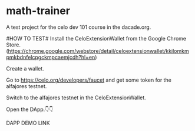 # math-trainer
A test project for the celo dev 101 course in the dacade.org.



#HOW TO TEST#
Install the CeloExtensionWallet from the Google Chrome Store.(https://chrome.google.com/webstore/detail/celoextensionwallet/kkilomkmpmkbdnfelcpgckmpcaemjcdh?hl=en)

Create a wallet.

Go to https://celo.org/developers/faucet and get some token for the alfajores testnet.

Switch to the alfajores testnet in the CeloExtensionWallet.

Open the DApp.👇👇

DAPP DEMO LINK
